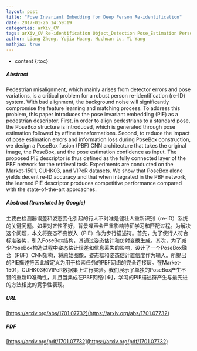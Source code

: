 ```yaml
---
layout: post
title: "Pose Invariant Embedding for Deep Person Re-identification"
date: 2017-01-26 14:59:19
categories: arXiv_CV
tags: arXiv_CV Re-identification Object_Detection Pose_Estimation Person_Re-identification Embedding Detection
author: Liang Zheng, Yujia Huang, Huchuan Lu, Yi Yang
mathjax: true
---
```


* content
{:toc}

##### Abstract
Pedestrian misalignment, which mainly arises from detector errors and pose variations, is a critical problem for a robust person re-identification (re-ID) system. With bad alignment, the background noise will significantly compromise the feature learning and matching process. To address this problem, this paper introduces the pose invariant embedding (PIE) as a pedestrian descriptor. First, in order to align pedestrians to a standard pose, the PoseBox structure is introduced, which is generated through pose estimation followed by affine transformations. Second, to reduce the impact of pose estimation errors and information loss during PoseBox construction, we design a PoseBox fusion (PBF) CNN architecture that takes the original image, the PoseBox, and the pose estimation confidence as input. The proposed PIE descriptor is thus defined as the fully connected layer of the PBF network for the retrieval task. Experiments are conducted on the Market-1501, CUHK03, and VIPeR datasets. We show that PoseBox alone yields decent re-ID accuracy and that when integrated in the PBF network, the learned PIE descriptor produces competitive performance compared with the state-of-the-art approaches.

##### Abstract (translated by Google)
主要由检测器误差和姿态变化引起的行人不对准是健壮人重新识别（re-ID）系统的关键问题。如果对齐性不好，背景噪声会严重影响特征学习和匹配过程。为解决这个问题，本文将姿态不变嵌入（PIE）作为步行描述符。首先，为了使行人符合标准姿势，引入PoseBox结构，其通过姿态估计和仿射变换生成。其次，为了减少PoseBox构造过程中姿态估计误差和信息丢失的影响，设计了一个PoseBox融合（PBF）CNN架构，将原始图像，姿态框和姿态估计置信度作为输入。所提出的PIE描述符因此被定义为用于检索任务的PBF网络的完全连接层。在Market-1501，CUHK03和VIPeR数据集上进行实验。我们展示了单独的PoseBox产生不错的重新ID准确性，并且当集成在PBF网络中时，学习的PIE描述符产生与最先进的方法相比的竞争性表现。

##### URL
[https://arxiv.org/abs/1701.07732](https://arxiv.org/abs/1701.07732)

##### PDF
[https://arxiv.org/pdf/1701.07732](https://arxiv.org/pdf/1701.07732)

